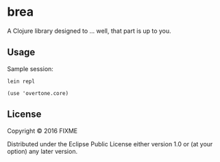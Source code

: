 # brea

A Clojure library designed to ... well, that part is up to you.

## Usage

Sample session:

```
lein repl

(use 'overtone.core)
```

## License

Copyright © 2016 FIXME

Distributed under the Eclipse Public License either version 1.0 or (at
your option) any later version.
